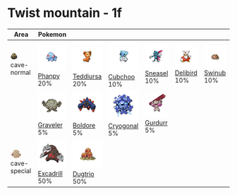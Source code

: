 # Twist mountain - 1f

| Area                                                                    | Pokemon                                                                         | &nbsp;                                                                          | &nbsp;                                                                         | &nbsp;                                                                      | &nbsp;                                                                        | &nbsp;                                                                    |
| ----------------------------------------------------------------------- | ------------------------------------------------------------------------------- | ------------------------------------------------------------------------------- | ------------------------------------------------------------------------------ | --------------------------------------------------------------------------- | ----------------------------------------------------------------------------- | ------------------------------------------------------------------------- |
| ![cave-normal](../../img/items/cave-normal.png)<br/>cave-normal<br/>    | ![phanpy](../../img/pokemon/231.png) <br/>[Phanpy](/pokemon/231) <br/>20%       | ![teddiursa](../../img/pokemon/216.png) <br/>[Teddiursa](/pokemon/216) <br/>20% | ![cubchoo](../../img/pokemon/613.png) <br/>[Cubchoo](/pokemon/613) <br/>10%    | ![sneasel](../../img/pokemon/215.png) <br/>[Sneasel](/pokemon/215) <br/>10% | ![delibird](../../img/pokemon/225.png) <br/>[Delibird](/pokemon/225) <br/>10% | ![swinub](../../img/pokemon/220.png) <br/>[Swinub](/pokemon/220) <br/>10% |
|                                                                         | ![graveler](../../img/pokemon/075.png) <br/>[Graveler](/pokemon/075) <br/>5%    | ![boldore](../../img/pokemon/525.png) <br/>[Boldore](/pokemon/525) <br/>5%      | ![cryogonal](../../img/pokemon/615.png) <br/>[Cryogonal](/pokemon/615) <br/>5% | ![gurdurr](../../img/pokemon/533.png) <br/>[Gurdurr](/pokemon/533) <br/>5%  |
| ![cave-special](../../img/items/cave-special.png)<br/>cave-special<br/> | ![excadrill](../../img/pokemon/530.png) <br/>[Excadrill](/pokemon/530) <br/>50% | ![dugtrio](../../img/pokemon/051.png) <br/>[Dugtrio](/pokemon/051) <br/>50%     |